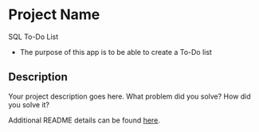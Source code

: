 # Project Name

SQL To-Do List

 - The purpose of this app is to be able to create a To-Do list 

## Description

Your project description goes here. What problem did you solve? How did you solve it?

Additional README details can be found [here](https://github.com/PrimeAcademy/readme-template/blob/master/README.md).
